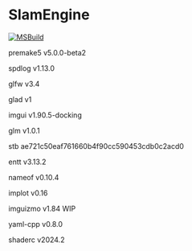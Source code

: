 # SlamEngine

[![MSBuild](https://github.com/Hinageshi01/SlamEngine/actions/workflows/msbuild.yml/badge.svg?branch=main)](https://github.com/Hinageshi01/SlamEngine/actions/workflows/msbuild.yml)

premake5 v5.0.0-beta2

spdlog v1.13.0

glfw v3.4

glad v1

imgui v1.90.5-docking

glm v1.0.1

stb ae721c50eaf761660b4f90cc590453cdb0c2acd0

entt v3.13.2

nameof v0.10.4

implot v0.16

imguizmo v1.84 WIP

yaml-cpp v0.8.0

shaderc v2024.2

